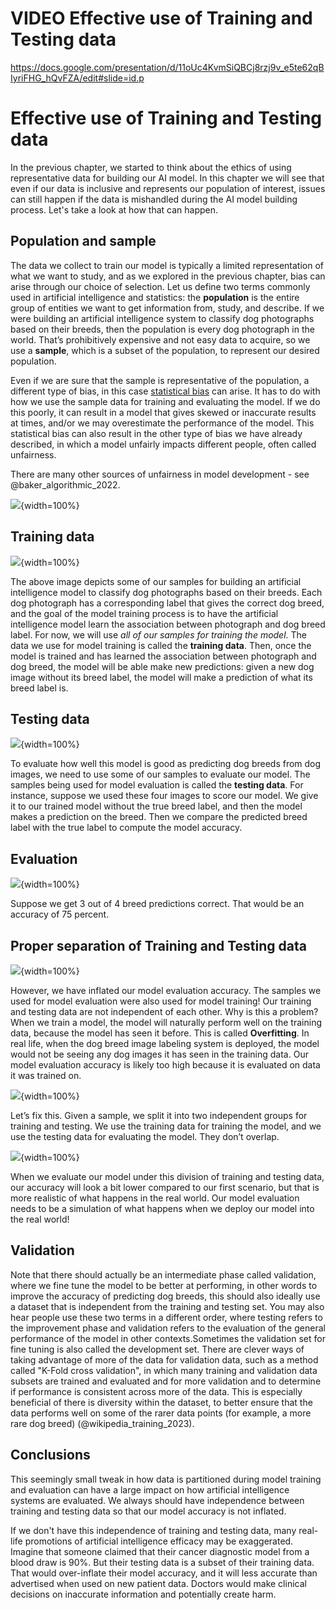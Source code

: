 

# VIDEO Effective use of Training and Testing data

https://docs.google.com/presentation/d/11oUc4KvmSiQBCj8rzj9v_e5te62qBIyriFHG_hQvFZA/edit#slide=id.p

# Effective use of Training and Testing data

In the previous chapter, we started to think about the ethics of using representative data for building our AI model. In this chapter we will see that even if our data is inclusive and represents our population of interest, issues can still happen if the data is mishandled during the AI model building process. Let's take a look at how that can happen.

## Population and sample

The data we collect to train our model is typically a limited representation of what we want to study, and as we explored in the previous chapter, bias can arise through our choice of selection. Let us define two terms commonly used in artificial intelligence and statistics: the **population** is the entire group of entities we want to get information from, study, and describe. If we were building an artificial intelligence system to classify dog photographs based on their breeds, then the population is every dog photograph in the world. That’s prohibitively expensive and not easy data to acquire, so we use a **sample**, which is a subset of the population, to represent our desired population.

Even if we are sure that the sample is representative of the population, a different type of bias, in this case [statistical bias](https://en.wikipedia.org/wiki/Bias_(statistics)) can arise. It has to do with how we use the sample data for training and evaluating the model. If we do this poorly, it can result in a model that gives skewed or inaccurate results at times, and/or we may overestimate the performance of the model. This statistical bias can also result in the other type of bias we have already described, in which a model unfairly impacts different people, often called unfairness.

There are many other sources of unfairness in model development - see @baker_algorithmic_2022. 

![](resources/images/02ba-Effective-use-training-testing_files/figure-docx//11oUc4KvmSiQBCj8rzj9v_e5te62qBIyriFHG_hQvFZA_g262d5f57190_0_0.png){width=100%}


## Training data

![](resources/images/02ba-Effective-use-training-testing_files/figure-docx//11oUc4KvmSiQBCj8rzj9v_e5te62qBIyriFHG_hQvFZA_g262d5f57190_0_22.png){width=100%}


The above image depicts some of our samples for building an artificial intelligence model to classify dog photographs based on their breeds. Each dog photograph has a corresponding label that gives the correct dog breed, and the goal of the model training process is to have the artificial intelligence model learn the association between photograph and dog breed label. For now, we will use *all of our samples for training the model*. The data we use for model training is called the **training data**. Then, once the model is trained and has learned the association between photograph and dog breed, the model will be able make new predictions: given a new dog image without its breed label, the model will make a prediction of what its breed label is. 

## Testing data

![](resources/images/02ba-Effective-use-training-testing_files/figure-docx//11oUc4KvmSiQBCj8rzj9v_e5te62qBIyriFHG_hQvFZA_g262d5f57190_0_28.png){width=100%}


To evaluate how well this model is good as predicting dog breeds from dog images, we need to use some of our samples to evaluate our model. The samples being used for model evaluation is called the **testing data**. For instance, suppose we used these four images to score our model. We give it to our trained model without the true breed label, and then the model makes a prediction on the breed. Then we compare the predicted breed label with the true label to compute the model accuracy. 


## Evaluation


![](resources/images/02ba-Effective-use-training-testing_files/figure-docx//11oUc4KvmSiQBCj8rzj9v_e5te62qBIyriFHG_hQvFZA_g262d5f57190_0_38.png){width=100%}

Suppose we get 3 out of 4 breed predictions correct. That would be an accuracy of 75 percent.

## Proper separation of Training and Testing data

![](resources/images/02ba-Effective-use-training-testing_files/figure-docx//11oUc4KvmSiQBCj8rzj9v_e5te62qBIyriFHG_hQvFZA_g262d5f57190_0_57.png){width=100%}


However, we have inflated our model evaluation accuracy. The samples we used for model evaluation were also used for model training! Our training and testing data are not independent of each other. Why is this a problem? When we train a model, the model will naturally perform well on the training data, because the model has seen it before. This is called **Overfitting**. In real life, when the dog breed image labeling system is deployed, the model would not be seeing any dog images it has seen in the training data. Our model evaluation accuracy is likely too high because it is evaluated on data it was trained on. 


![](resources/images/02ba-Effective-use-training-testing_files/figure-docx//11oUc4KvmSiQBCj8rzj9v_e5te62qBIyriFHG_hQvFZA_g262d5f57190_0_65.png){width=100%}

Let’s fix this. Given a sample, we split it into two independent groups for training and testing. We use the training data for training the model, and we use the testing data for evaluating the model. They don’t overlap. 


![](resources/images/02ba-Effective-use-training-testing_files/figure-docx//11oUc4KvmSiQBCj8rzj9v_e5te62qBIyriFHG_hQvFZA_g262d5f57190_0_75.png){width=100%}

When we evaluate our model under this division of training and testing data, our accuracy will look a bit lower compared to our first scenario, but that is more realistic of what happens in the real world. Our model evaluation needs to be a simulation of what happens when we deploy our model into the real world! 


## Validation

Note that there should actually be an intermediate phase called validation, where we fine tune the model to be better at performing, in other words to improve the accuracy of predicting dog breeds, this should also ideally use a dataset that is independent from the training and testing set. You may also hear people use these two terms in a different order, where testing refers to the improvement phase and validation refers to the evaluation of the general performance of the model in other contexts.Sometimes the validation set for fine tuning is also called the development set. There are clever ways of taking advantage of more of the data for validation data, such as a method called "K-Fold cross validation", in which many training and validation data subsets are trained and evaluated and for more validation and to determine if performance is consistent across more of the data. This is especially beneficial of there is diversity within the dataset, to better ensure that the data performs well on some of the rarer data points (for example, a more rare dog breed) (@wikipedia_training_2023). 


## Conclusions

This seemingly small tweak in how data is partitioned during model training and evaluation can have a large impact on how artificial intelligence systems are evaluated. We always should have independence between training and testing data so that our model accuracy is not inflated. 

If we don't have this independence of training and testing data, many real-life promotions of artificial intelligence efficacy may be exaggerated. Imagine that someone claimed that their cancer diagnostic model from a blood draw is 90%. But their testing data is a subset of their training data. That would over-inflate their model accuracy, and it will less accurate than advertised when used on new patient data. Doctors would make clinical decisions on inaccurate information and potentially create harm. 




